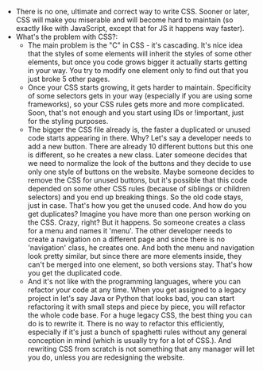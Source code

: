 * There is no one, ultimate and correct way to write CSS. Sooner or later, CSS will make you miserable and will become hard to maintain (so exactly like with JavaScript, except that for JS it happens way faster).
* What's the problem with CSS?:
    - The main problem is the "C" in CSS - it's cascading. It's nice idea that the styles of some elements will inherit the styles of some other elements, but once you code grows bigger it actually starts getting in your way. You try to modify one element only to find out that you just broke 5 other pages.
    - Once your CSS starts growing, it gets harder to maintain. Specificity of some selectors gets in your way (especially if you are using some frameworks), so your CSS rules gets more and more complicated. Soon, that's not enough and you start using IDs or !important, just for the styling purposes.
    - The bigger the CSS file already is, the faster a duplicated or unused code starts appearing in there. Why? Let's say a developer needs to add a new button. There are already 10 different buttons but this one is different, so he creates a new class. Later someone decides that we need to normalize the look of the buttons and they decide to use only one style of buttons on the website. Maybe someone decides to remove the CSS for unused buttons, but it's possible that this code depended on some other CSS rules (because of siblings or children selectors) and you end up breaking things. So the old code stays, just in case. That's how you get the unused code. And how do you get duplicates? Imagine you have more than one person working on the CSS. Crazy, right? But it happens. So someone creates a class for a menu and names it 'menu'. The other developer needs to create a navigation on a different page and since there is no 'navigation' class, he creates one. And both the menu and navigation look pretty similar, but since there are more elements inside, they can't be merged into one element, so both versions stay. That's how you get the duplicated code.
    - And it's not like with the programming languages, where you can refactor your code at any time. When you get assigned to a legacy project in let's say Java or Python that looks bad, you can start refactoring it with small steps and piece by piece, you will refactor the whole code base. For a huge legacy CSS, the best thing you can do is to rewrite it. There is no way to refactor this efficiently, especially if it's just a bunch of spaghetti rules without any general conception in mind (which is usually try for a lot of CSS.). And rewriting CSS from scratch is not something that any manager will let you do, unless you are redesigning the website.